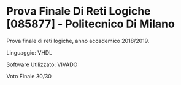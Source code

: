 # Prova Finale Di Reti Logiche [085877] - Politecnico Di Milano
Prova finale di reti logiche, anno accademico 2018/2019.

Linguaggio: VHDL 

Software Utilizzato: VIVADO


Voto Finale 30/30
